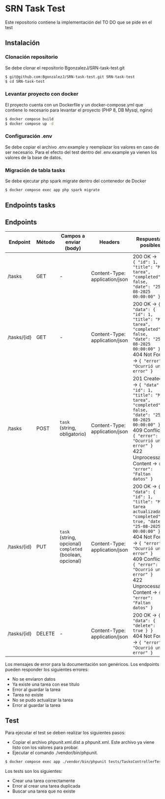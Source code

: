 # SRN Task Test

Este repositorio contiene la implementación del TO DO que se pide en el test

## Instalación

### Clonación repositorio

Se debe clonar el repositorio BgonzalezJ/SRN-task-test.git

```bash 
$ git@github.com:BgonzalezJ/SRN-task-test.git SRN-task-test
$ cd SRN-task-test
```

### Levantar proyecto con docker

El proyecto cuenta con un Dockerfile y un docker-compose.yml que contiene lo necesario para levantar el proyecto (PHP 8, DB Mysql, nginx)

```bash 
$ docker compose build
$ docker compose up -d
```

### Configuración .env

Se debe copiar el archivo .env.example y reemplazar los valores en caso de ser necesario. Para el efecto del test dentro del .env.example ya vienen los valores de la base de datos.

### Migración de tabla tasks

Se debe ejecutar php spark migrate dentro del contenedor de Docker

```bash 
$ docker compose exec app php spark migrate  
```

## Endpoints tasks

## Endpoints

| Endpoint         | Método | Campos a enviar (body)                     | Headers              | Respuestas posibles |
|-----------------|--------|-------------------------------------------|--------------------|-------------------|
| /tasks          | GET    | -                                         | Content-Type: application/json | 200 OK → ` [ { "id": 1, "title": "Mi tarea", "completed": false, "date": "25-08-2025 00:00:00" } ]` |
| /tasks/{id}     | GET    | -                                         | Content-Type: application/json | 200 OK → `{ "data": { "id": 1, "title": "Mi tarea", "completed": false, "date": "25-08-2025 00:00:00" } }`<br>404 Not Found → `{ "error": "Ocurrió un error" }` |
| /tasks          | POST   | `task` (string, obligatorio)             | Content-Type: application/json | 201 Created → `{ "data": { "id": 1, "title": "Mi tarea", "completed": false, "date": "25-08-2025 00:00:00" } }`<br>409 Conflict → `{ "error": "Ocurrió un error" }`<br>422 Unprocessable Content → `{ "error": "Faltan datos" }` |
| /tasks/{id}     | PUT    | `task` (string, opcional)<br>`completed` (boolean, opcional) | Content-Type: application/json | 200 OK → `{ "data": { "id": 1, "title": "Mi tarea actualizada", "completed": true, "date": "25-08-2025 00:00:00" } }`<br>404 Not Found → `{ "error": "Ocurrió un error" }`<br>409 Conflict → `{ "error": "Ocurrió un error" }`<br>422 Unprocessable Content → `{ "error": "Faltan datos" }` |
| /tasks/{id}     | DELETE | -                                         | Content-Type: application/json | 200 OK → `{ "data": { "delete": true } }`<br>404 Not Found → `{ "error": "Ocurrió un error" }` |

Los mensajes de error para la documentación son genéricos. Los endpoints pueden responder los siguientes errores:

- No se enviaron datos
- Ya existe una tarea con ese título
- Error al guardar la tarea
- Tarea no existe
- No se pudo actualizar la tarea
- Error al guardar la tarea

## Test

Para ejecutar el test se deben realizar los siguientes pasos:

- Copiar el archivo phpunit.xml.dist a phpunit.xml. Este archivo ya viene listo con los valores para probar.
- Ejecutar el comando ./vendor/bin/phpunit.

```bash 
$ docker compose exec app ./vendor/bin/phpunit tests/TasksControllerTest.php
```

Los tests son los siguientes:

- Crear una tarea correctamente
- Error al crear una tarea duplicada
- Buscar una tarea que no existe
